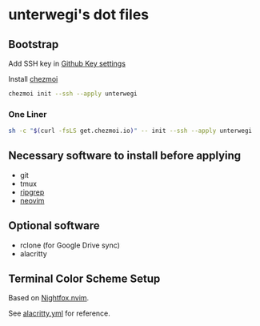 # unterwegi's dot files

## Bootstrap

Add SSH key in [Github Key settings](https://github.com/settings/keys)

Install [chezmoi](https://www.chezmoi.io/install/)

```bash
chezmoi init --ssh --apply unterwegi
```

### One Liner

```bash
sh -c "$(curl -fsLS get.chezmoi.io)" -- init --ssh --apply unterwegi
```

## Necessary software to install before applying

* git
* tmux
* [ripgrep](https://github.com/BurntSushi/ripgrep)
* [neovim](https://github.com/neovim/neovim/wiki/Installing-Neovim)

## Optional software

* rclone (for Google Drive sync)
* alacritty

## Terminal Color Scheme Setup

Based on [Nightfox.nvim](https://github.com/EdenEast/nightfox.nvim).

See [alacritty.yml](private_dot_config/alacritty/alacritty.yml) for reference.

